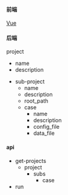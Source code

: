 #### 前端

[Vue](https://cloud.tencent.com/developer/article/1005607)


#### 后端

project
  + name
  + description
  - sub-project
    + name
    + description
    + root_path
    - case
      + name
      + description
      + config_file
      + data_file

#### api
 - get-projects
    - project
      + subs
        + case
 - run
